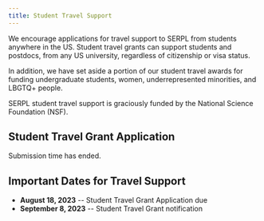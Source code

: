 ```yaml
---
title: Student Travel Support
---
```



We encourage applications for travel support to SERPL from students anywhere in
the US. Student travel grants can support students and postdocs, from any US
university, regardless of citizenship or visa status.

In addition, we have set aside a portion of our student travel awards for
funding undergraduate students, women, underrepresented minorities, and LBGTQ+
people.

SERPL student travel support is graciously funded by the National Science Foundation (NSF).

## Student Travel Grant Application

Submission time has ended.

## Important Dates for Travel Support

- **August 18, 2023**  -- Student Travel Grant Application due 
- **September 8, 2023** -- Student Travel Grant notification 
